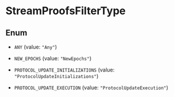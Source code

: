 

# StreamProofsFilterType

## Enum


* `ANY` (value: `"Any"`)

* `NEW_EPOCHS` (value: `"NewEpochs"`)

* `PROTOCOL_UPDATE_INITIALIZATIONS` (value: `"ProtocolUpdateInitializations"`)

* `PROTOCOL_UPDATE_EXECUTION` (value: `"ProtocolUpdateExecution"`)



